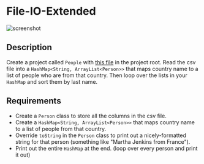 # File-IO-Extended

![screenshot](https://github.com/oakes/java-assignments/raw/master/3.1-review/screenshot.jpg)

## Description

Create a project called `People` with [this file](https://raw.githubusercontent.com/oakes/java-assignments/master/projects/People/people.csv) in the project root. Read the csv file into a `HashMap<String, ArrayList<Person>>` that maps country name to a list of people who are from that country. Then loop over the lists in your `HashMap` and sort them by last name.

## Requirements

* Create a `Person` class to store all the columns in the csv file.
* Create a `HashMap<String, ArrayList<Person>>` that maps country name to a list of people from that country.
* Override `toString` in the `Person` class to print out a nicely-formatted string for that person (something like "Martha Jenkins from France").
* Print out the entire `HashMap` at the end. (loop over every person and print it out)

